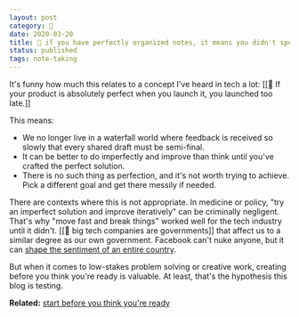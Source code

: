 ```yaml
---
layout: post
category: 🌰
date: 2020-03-20
title: 🌰 if you have perfectly organized notes, it means you didn't spend enough time creating
status: published
tags: note-taking
---
```

It's funny how much this relates to a concept I've heard in tech a lot: [[🌰 If your product is absolutely perfect when you launch it, you launched too late.]]

This means:
- We no longer live in a waterfall world where feedback is received so slowly that every shared draft must be semi-final.
- It can be better to do imperfectly and improve than think until you've crafted the perfect solution.
- There is no such thing as perfection, and it's not worth trying to achieve. Pick a different goal and get there messily if needed.

There are contexts where this is not appropriate. In medicine or policy, "try an imperfect solution and improve iteratively" can be criminally negligent. That's why "move fast and break things" worked well for the tech industry until it didn't. [[🌰 big tech companies are governments]] that affect us to a similar degree as our own government. Facebook can't nuke anyone, but it can [shape the sentiment of an entire country](https://www.pnas.org/content/111/24/8788).

But when it comes to low-stakes problem solving or creative work, creating before you think you're ready is valuable. At least, that's the hypothesis this blog is testing.

**Related:** [start before you think you're ready](https://www.youtube.com/watch?v=Purzzv8G66o&t=390)
